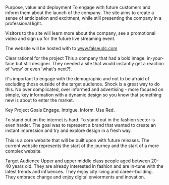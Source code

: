 Purpose, value and deployment
To engage with future customers and inform them about the launch of the company. The site aims to create a sense of anticipation and excitment, while still presenting the company in a professional light. 

Visitors to the site will learn more about the company, see a promotional video and sign up for the future live streaming event.

The website will be hosted with to www.falseudc.com


Clear rational for the project
This a company that had a bold image. in-your-face but still designer. They needed a site that would instantly get a reaction of 'wow' or even 'what's next?!'.

It's important to engage with the demographic and not to be afraid of excluding those outside of the target audience. Shock is a great way to do this. No over complicated, over informed and advertising - more focused on simple, key information with a dynamic design so you know that something new is about to enter the market.

Key Project Goals
Engage. Intrigue. Inform. Use Red.

To stand out on the internet is hard. To stand out in the fashion sector is even harder. The goal was to represent a brand that wanted to create an instant impression and try and explore design in a fresh way.

This is a core website that will be built upon with future releases. The current website represents the start of the journey and the start of a more complex website.

Target Audience
 Upper and upper middle class people aged between 20-40 years old. They are already interested in fashion and are in-tune with the latest trends and influences. They enjoy city living and career-building. They embrace change and enjoy digital enviorments and inovation.


